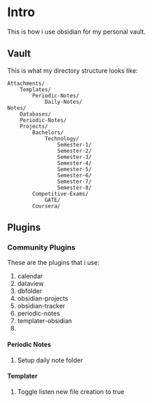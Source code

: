 # Intro

This is how i use obsidian for my personal vault.

## Vault 

This is what my directory structure looks like:

```
Attachments/
    Templates/
        Periodic-Notes/
            Daily-Notes/
Notes/
    Databases/
    Periodic-Notes/
    Projects/
        Bachelors/
            Technology/
                Semester-1/
                Semester-2/
                Semester-3/
                Semester-4/
                Semester-5/
                Semester-6/
                Semester-7/
                Semester-8/
        Competitive-Exams/
            GATE/
        Coursera/

```


## Plugins

### Community Plugins

These are the plugins that i use:

1. calendar
2. dataview
3. dbfolder
4. obsidian-projects
5. obsidian-tracker
6. periodic-notes
7. templater-obsidian
8. 


#### Periodic Notes

1. Setup daily note folder


#### Templater

1. Toggle listen new file creation to true
